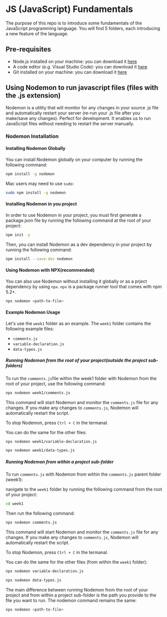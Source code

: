 # JS (JavaScript) Fundamentals

The purpose of this repo is to introduce some fundamentals of the JavaScript programming language. You will find 5 folders, each introducing a new feature of the language.

## Pre-requisites

- Node.js installed on your machine: you can download it [here](https://nodejs.org/en/download/)
- A code editor (e.g. Visual Studio Code): you can download it [here](https://code.visualstudio.com/download)
- Git installed on your machine: you can download it [here](https://git-scm.com/downloads)

## Using Nodemon to run javascript files (files with the .js extension)

Nodemon is a utility that will monitor for any changes in your source .js file and automatically restart your server (re-run your .js file after you make/save any changes). Perfect for development. It enables us to run JavaScript files without needing to restart the server manually.

### Nodemon Installation

#### Installing Nodemon Globally

You can install Nodemon globally on your computer by running the following command:

```bash
npm install -g nodemon
```

Mac users may need to use `sudo`:

```bash
sudo npm install -g nodemon
```

#### Installing Nodemon in you project

In order to use Nodemon in your project, you must first generate a package.json file by running the following command at the root of your project:

```bash
npm init -y
```

Then, you can install Nodemon as a dev dependency in your project by running the following command:

```bash
npm install --save-dev nodemon
```

#### Using Nodemon with NPX(recommended)

You can also use Nodemon without installing it globally or as a prject dependency by using `npx`. `npx` is a package runner tool that comes with npm 5.2+.

```bash
npx nodemon <path-to-file>
```

#### Example Nodemon Usage

Let's use the `week1` folder as an example. The `week1` folder contains the following example files:

- `comments.js`
- `variable-declaration.js`
- `data-types.js`

##### Running Nodemon from the root of your project(outside the project sub-folders)

To run the `comments.js`file within the week1 folder with Nodemon from the root of your project, use the following command:

```bash
npx nodemon week1/comments.js
```

This command will start Nodemon and monitor the `comments.js` file for any changes. If you make any changes to `comments.js`, Nodemon will automatically restart the script.

To stop Nodemon, press `Ctrl + C` in the termanal.

You can do the same for the other files:

```bash
npx nodemon week1/variable-declaration.js
```

```bash
npx nodemon week1/data-types.js
```

##### Running Nodemon from within a project sub-folder

To run `comments.js` with Nodemon from within the `comments.js` parent folder (week1):

navigate to the `week1` folder by running the following command from the root of your project:

```bash
cd week1
```

Then run the following command:

```bash
npx nodemon comments.js
```

This command will start Nodemon and monitor the `comments.js` file for any changes. If you make any changes to `comments.js`, Nodemon will automatically restart the script.

To stop Nodemon, press `Ctrl + C` in the termanal.

You can do the same for the other files (from within the `week1` folder):

```bash
npx nodemon variable-declaration.js
```

```bash
npx nodemon data-types.js
```

The main difference between running Nodemon from the root of your project and from within a project sub-folder is the path you provide to the file you want to run. The nodemon command remains the same:

```bash
npx nodemon <path-to-file>
```
